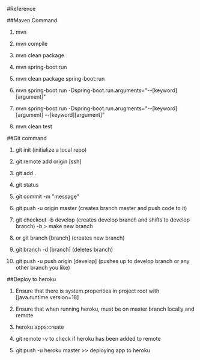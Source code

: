 #Reference

##Maven Command

1. mvn 

2. mvn compile

3. mvn clean package

4. mvn spring-boot:run

5. mvn clean package spring-boot:run

6. mvn spring-boot:run -Dspring-boot.run.arguments="--[keyword][argument]"

7. mvn spring-boot:run -Dspring-boot.run.arugments="--[keyword][argument] --[keyword][argument]"

8. mvn clean test

##Git command

1. git init (initialize a local repo)

2. git remote add origin [ssh]

3. git add .

4. git status

5. git commit -m "message"

6. git push -u origin master (creates branch master and push code to it)

7. git checkout -b develop (creates develop branch and shifts to develop branch) -b > make new branch 

8. or git branch [branch] (creates new branch)

9. git branch -d [branch] (deletes branch)

10. git push -u push origin [develop] (pushes up to develop branch or any other branch you like)

##Deploy to heroku
1. Ensure that there is system.properities in project root with [java.runtime.version=18]

2. Ensure that when running heroku, must be on master branch locally and remote 

3. heroku apps:create

4. git remote -v to check if heroku has been added to remote

5. git push -u heroku master >> deploying app to heroku